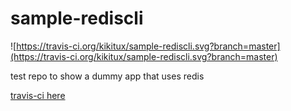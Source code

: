 # sample-rediscli

![https://travis-ci.org/kikitux/sample-rediscli.svg?branch=master](https://travis-ci.org/kikitux/sample-rediscli.svg?branch=master)

test repo to show a dummy app that uses redis

[travis-ci here](https://travis-ci.org/kikitux/sample-rediscli/builds)
